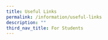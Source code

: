 ```yaml
---
title: Useful Links
permalink: /information/useful-links
description: ""
third_nav_title: For Students
---
```

